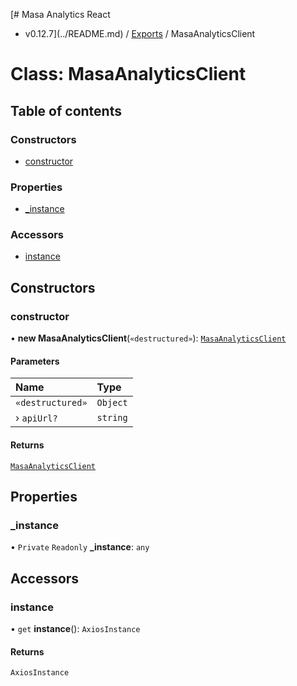 [# Masa Analytics React
 - v0.12.7](../README.md) / [Exports](../modules.md) / MasaAnalyticsClient

# Class: MasaAnalyticsClient

## Table of contents

### Constructors

- [constructor](MasaAnalyticsClient.md#constructor)

### Properties

- [\_instance](MasaAnalyticsClient.md#_instance)

### Accessors

- [instance](MasaAnalyticsClient.md#instance)

## Constructors

### constructor

• **new MasaAnalyticsClient**(`«destructured»`): [`MasaAnalyticsClient`](MasaAnalyticsClient.md)

#### Parameters

| Name | Type |
| :------ | :------ |
| `«destructured»` | `Object` |
| › `apiUrl?` | `string` |

#### Returns

[`MasaAnalyticsClient`](MasaAnalyticsClient.md)

## Properties

### \_instance

• `Private` `Readonly` **\_instance**: `any`

## Accessors

### instance

• `get` **instance**(): `AxiosInstance`

#### Returns

`AxiosInstance`
